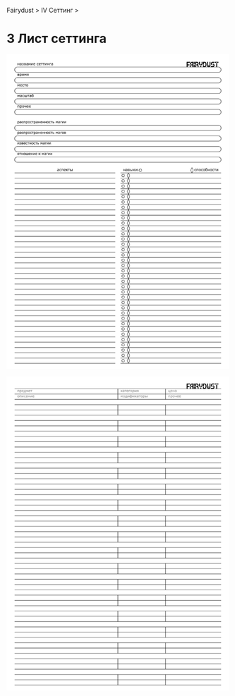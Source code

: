 Fairydust > IV Сеттинг >

# 3 Лист сеттинга

![Лист сеттинга страница 1](../x_img/sheet/setting_sheet_page_1.png)

![Лист сеттинга страница 2](../x_img/sheet/setting_sheet_page_2.png)